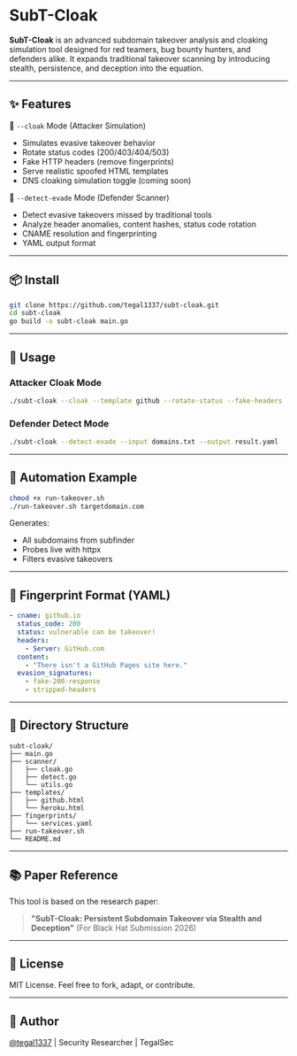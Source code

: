 # SubT-Cloak

**SubT-Cloak** is an advanced subdomain takeover analysis and cloaking simulation tool designed for red teamers, bug bounty hunters, and defenders alike. It expands traditional takeover scanning by introducing stealth, persistence, and deception into the equation.

---

## ✨ Features

🔹 `--cloak` Mode (Attacker Simulation)
- Simulates evasive takeover behavior
- Rotate status codes (200/403/404/503)
- Fake HTTP headers (remove fingerprints)
- Serve realistic spoofed HTML templates
- DNS cloaking simulation toggle (coming soon)

🔹 `--detect-evade` Mode (Defender Scanner)
- Detect evasive takeovers missed by traditional tools
- Analyze header anomalies, content hashes, status code rotation
- CNAME resolution and fingerprinting
- YAML output format

---

## 📦 Install

```bash
git clone https://github.com/tegal1337/subt-cloak.git
cd subt-cloak
go build -o subt-cloak main.go
```

---

## 🚀 Usage

### Attacker Cloak Mode
```bash
./subt-cloak --cloak --template github --rotate-status --fake-headers
```

### Defender Detect Mode
```bash
./subt-cloak --detect-evade --input domains.txt --output result.yaml
```

---

## 🔁 Automation Example

```bash
chmod +x run-takeover.sh
./run-takeover.sh targetdomain.com
```

Generates:
- All subdomains from subfinder
- Probes live with httpx
- Filters evasive takeovers

---

## 🧪 Fingerprint Format (YAML)
```yaml
- cname: github.io
  status_code: 200
  status: vulnerable can be takeover!
  headers:
    - Server: GitHub.com
  content:
    - "There isn't a GitHub Pages site here."
  evasion_signatures:
    - fake-200-response
    - stripped-headers
```

---

## 📁 Directory Structure
```
subt-cloak/
├── main.go
├── scanner/
│   ├── cloak.go
│   ├── detect.go
│   └── utils.go
├── templates/
│   ├── github.html
│   └── heroku.html
├── fingerprints/
│   └── services.yaml
├── run-takeover.sh
└── README.md
```

---

## 📚 Paper Reference
This tool is based on the research paper:
> **"SubT-Cloak: Persistent Subdomain Takeover via Stealth and Deception"** (For Black Hat Submission 2026)

---

## 💬 License
MIT License. Feel free to fork, adapt, or contribute.

---

## 🧠 Author
[@tegal1337](https://github.com/tegal1337) | Security Researcher | TegalSec
